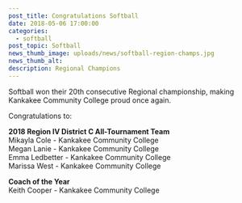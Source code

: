 ```yaml
---
post_title: Congratulations Softball
date: 2018-05-06 17:00:00
categories:
  - softball
post_topic: Softball
news_thumb_image: uploads/news/softball-region-champs.jpg
news_thumb_alt:
description: Regional Champions
---
```


Softball won their 20th consecutive Regional championship, making Kankakee Community College proud once again.&nbsp;

Congratulations to:

**2018 Region IV District C All-Tournament Team**<br>Mikayla Cole - Kankakee Community College<br>Megan Lanie - Kankakee Community College<br>Emma Ledbetter - Kankakee Community College<br>Marissa West - Kankakee Community College

**Coach of the Year**<br>Keith Cooper - Kankakee Community College
